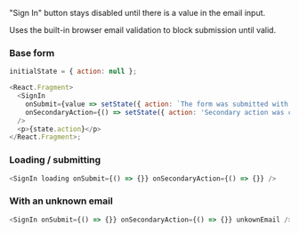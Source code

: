 "Sign In" button stays disabled until there is a value in the email input.

Uses the built-in browser email validation to block submission until valid.

### Base form

```js
initialState = { action: null };

<React.Fragment>
  <SignIn
    onSubmit={value => setState({ action: `The form was submitted with a value of ${value}` })}
    onSecondaryAction={() => setState({ action: 'Secondary action was clicked' })}
  />
  <p>{state.action}</p>
</React.Fragment>;
```

### Loading / submitting

```js
<SignIn loading onSubmit={() => {}} onSecondaryAction={() => {}} />
```

### With an unknown email

```js
<SignIn onSubmit={() => {}} onSecondaryAction={() => {}} unkownEmail />
```
